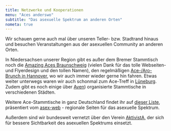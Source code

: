 ```yaml
---
title: Netzwerke und Kooperationen
menu: "Aces anderswo"
subtitle: "Das asexuelle Spektrum an anderen Orten"
nometa: true
---
```


Wir schauen gerne auch mal über unseren Teller- bzw. Stadtrand hinaus und besuchen Veranstaltungen aus der asexuellen Community an anderen Orten.

In Niedersachsen unserer Region gibt es außer dem Bremer Stammtisch noch die [Amazing Aces Braunschweig](braunschweig.amazing-aces.de/]) (vielen Dank für das tolle Webseiten- und Flyerdesign und den tollen Namen), den regelmäßigen [Ace-/Aro-Brunch in Hannover](https://www.queeres-zentrum.de/angebote/ace-aro-brunch/), wo wir auch immer wieder gerne hin fahren. Etwas weiter unterwegs waren wir auch schonmal zum Ace-Treff in [Lüneburg](https://www.checkpoint-queer.de/veranstaltungen). Zudem gibt es noch einige über [Aven](aven-forum.de/)) organisierte Stammtische in verschiedenen Städten.

Weitere Ace-Stammtische in ganz Deutschland findet ihr auf [dieser Liste](http://asex-web.de/stammtische), präsentiert vom [asex-web](http://asex-web.de) - regionale Seiten für das asexuelle Spektrum.

Außerdem sind wir bundesweit vernetzt über den Verein [AktivistA](http://aktivista.net), der sich für bessere Sichtbarkeit des asexuellen Spektrums einsetzt.
